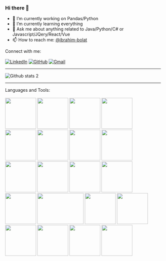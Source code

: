 ### Hi there 👋

- 🔭 I’m currently working on Pandas/Python
- 🌱 I’m currently learning everything
- 💬 Ask me about anything related to Java/Python/C# or Javascript/JQery/React/Vue
- 📫 How to reach me: [@ibrahim-bolat](mailto:ibobolat66@gmail.com)


Connect with me:<br/><br/>
[![LinkedIn](https://img.shields.io/badge/linkedin-%230077B5.svg?style=for-the-badge&logo=linkedin&logoColor=white&link=link)](https://www.linkedin.com/in/ibrahim-bolat-6609451b8/)
[![GitHub](https://img.shields.io/badge/github-%23121011.svg?style=for-the-badge&logo=github&logoColor=white&link=link)](https://github.com/ibrahim-bolat)
[![Gmail](https://img.shields.io/badge/Gmail-D14836?style=for-the-badge&logo=gmail&logoColor=white&link=link)](mailto:ibobolat@66gmail.com)

------------------------------------------------------------------------------------------------------------------------------------------
![Github stats 2](https://github-readme-stats.vercel.app/api?username=ibrahim-bolat&show_icons=true&theme=radical)

------------------------------------------------------------------------------------------------------------------------------------------
Languages and Tools:<br/><br/>
<img src="https://cdn.jsdelivr.net/gh/devicons/devicon/icons/java/java-original.svg" height="100" />
<img src="https://cdn.jsdelivr.net/gh/devicons/devicon/icons/csharp/csharp-original.svg" height="100"/>
<img src="https://cdn.jsdelivr.net/gh/devicons/devicon/icons/python/python-original.svg" height="100"/>
<img src="https://cdn.jsdelivr.net/gh/devicons/devicon/icons/html5/html5-original.svg" height="100" />
<img src="https://cdn.jsdelivr.net/gh/devicons/devicon/icons/css3/css3-original.svg" height="100" />
<img src="https://cdn.jsdelivr.net/gh/devicons/devicon/icons/javascript/javascript-original.svg" height="100" />
<img src="https://cdn.jsdelivr.net/gh/devicons/devicon/icons/typescript/typescript-original.svg" height="100" />
<img src="https://cdn.jsdelivr.net/gh/devicons/devicon/icons/jquery/jquery-original.svg" height="100" />
<img src="https://cdn.jsdelivr.net/gh/devicons/devicon/icons/react/react-original.svg" height="100" />
<img src="https://cdn.jsdelivr.net/gh/devicons/devicon/icons/vuejs/vuejs-original.svg" height="100" />
<img src="https://cdn.jsdelivr.net/gh/devicons/devicon/icons/flutter/flutter-original.svg" height="100"/>
<img src="https://cdn.jsdelivr.net/gh/devicons/devicon/icons/django/django-plain.svg" height="100" />
<img src="https://cdn.jsdelivr.net/gh/devicons/devicon/icons/spring/spring-original.svg" height="100" />
<img src="https://hibernate.org/images/hibernate-logo.svg" height="100" width="150" />
<img src="https://cdn.jsdelivr.net/gh/devicons/devicon/icons/dotnetcore/dotnetcore-original.svg" height="100"/> 
<img src="https://cdn.jsdelivr.net/gh/devicons/devicon/icons/docker/docker-original.svg" height="100"/>
<img src="https://cdn.jsdelivr.net/gh/devicons/devicon/icons/microsoftsqlserver/microsoftsqlserver-plain.svg" height="100"/>
<img src="https://cdn.jsdelivr.net/gh/devicons/devicon/icons/postgresql/postgresql-original.svg" height="100"/>
<img src="https://cdn.jsdelivr.net/gh/devicons/devicon/icons/mysql/mysql-original.svg" height="100"/>
<img src="https://cdn.jsdelivr.net/gh/devicons/devicon/icons/mongodb/mongodb-original.svg" height="100"/>
